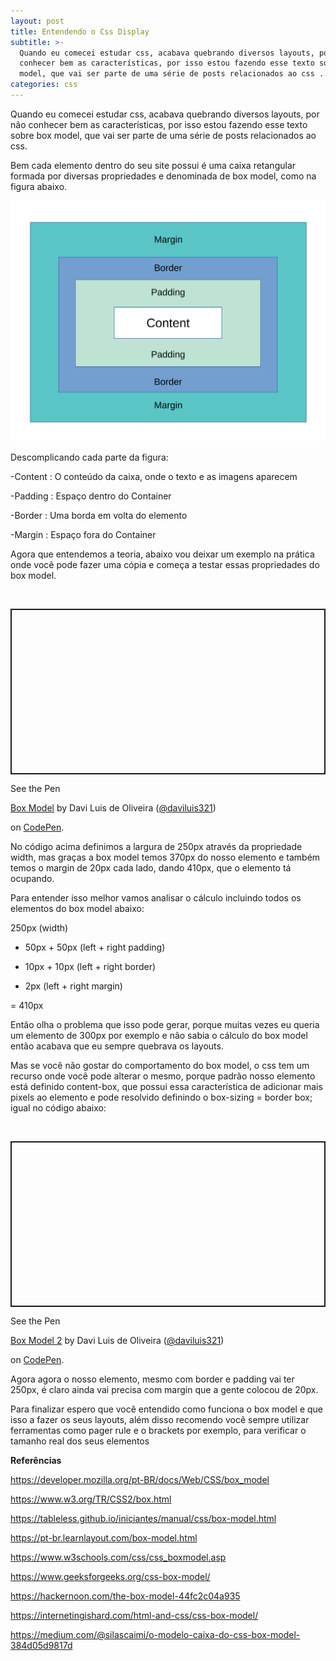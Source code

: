 ```yaml
---
layout: post
title: Entendendo o Css Display
subtitle: >-
  Quando eu comecei estudar css, acabava quebrando diversos layouts, por não
  conhecer bem as características, por isso estou fazendo esse texto sobre box
  model, que vai ser parte de uma série de posts relacionados ao css ...
categories: css
---
```

Quando eu comecei estudar css, acabava quebrando diversos layouts, por não conhecer bem as características, por isso estou fazendo esse texto sobre box model, que vai ser parte de uma série de posts relacionados ao css.

Bem  cada elemento dentro do seu site possui é uma caixa retangular formada por diversas propriedades e denominada de box model, como na figura abaixo.

![Box Model](/img/uploads/box-model.svg "Box Model")

 Descomplicando cada parte da figura:

\-Content : O conteúdo da caixa, onde o texto e as imagens aparecem

\-Padding : Espaço dentro do Container 

\-Border : Uma borda em volta do elemento

\-Margin :  Espaço fora do Container

Agora que entendemos a teoria, abaixo vou deixar um exemplo na prática onde você pode fazer uma cópia e começa a testar essas propriedades do box model.

<br>

<div>

<p class="codepen" data-height="265" data-theme-id="0" data-default-tab="html,result" data-user="daviluis321" data-slug-hash="pozrqKw" style="height: 265px; box-sizing: border-box; display: flex; align-items: center; justify-content: center; border: 2px solid; margin: 1em 0; padding: 1em;" data-pen-title="Box Model">

  <span>See the Pen <a href="https://codepen.io/daviluis321/pen/pozrqKw/">

  Box Model</a> by Davi Luis de Oliveira (<a href="https://codepen.io/daviluis321">@daviluis321</a>)

  on <a href="https://codepen.io">CodePen</a>.</span>

</p>

</div>



No código acima definimos a largura de 250px  através da propriedade width, mas graças a box model temos 370px do nosso elemento e também temos o margin de 20px cada lado, dando 410px, que o elemento tá ocupando. 



Para entender isso melhor vamos analisar o cálculo incluindo todos os elementos do box model  abaixo:



250px (width)

+ 50px + 50px (left + right padding)

+ 10px + 10px  (left + right border)

+ 2px (left + right margin)

\= 410px  

Então olha o problema que isso pode gerar, porque muitas vezes  eu queria um elemento de 300px por exemplo e não sabia o cálculo do box model então acabava que eu sempre quebrava os layouts. 

Mas se você não gostar do comportamento do box model, o css tem um recurso onde você pode alterar o mesmo, porque padrão nosso elemento está definido content-box, que possui essa característica de adicionar mais pixels ao elemento e pode resolvido definindo o box-sizing = border box; igual no código abaixo:

<br>

<p class="codepen" data-height="265" data-theme-id="0" data-default-tab="html,result" data-user="daviluis321" data-slug-hash="zYOdQXO" style="height: 265px; box-sizing: border-box; display: flex; align-items: center; justify-content: center; border: 2px solid; margin: 1em 0; padding: 1em;" data-pen-title="Box Model 2">

  <span>See the Pen <a href="https://codepen.io/daviluis321/pen/zYOdQXO/">

  Box Model 2</a> by Davi Luis de Oliveira (<a href="https://codepen.io/daviluis321">@daviluis321</a>)

  on <a href="https://codepen.io">CodePen</a>.</span>

</p>

Agora agora o nosso elemento, mesmo com border e padding vai ter 250px, é claro ainda vai precisa com margin que a gente colocou de 20px.

Para finalizar espero que você entendido como funciona o box model e que isso a fazer os seus layouts, além disso recomendo você sempre utilizar ferramentas como pager rule e o brackets por exemplo, para verificar o tamanho real dos seus elementos

**Referências**

<https://developer.mozilla.org/pt-BR/docs/Web/CSS/box_model>

<https://www.w3.org/TR/CSS2/box.html>

<https://tableless.github.io/iniciantes/manual/css/box-model.html>

<https://pt-br.learnlayout.com/box-model.html>

<https://www.w3schools.com/css/css_boxmodel.asp>

<https://www.geeksforgeeks.org/css-box-model/>

<https://hackernoon.com/the-box-model-44fc2c04a935>

<https://internetingishard.com/html-and-css/css-box-model/>

<https://medium.com/@silascaimi/o-modelo-caixa-do-css-box-model-384d05d9817d>

